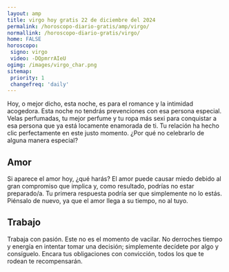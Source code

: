 ```yaml
---
layout: amp
title: virgo hoy gratis 22 de diciembre del 2024 
permalink: /horoscopo-diario-gratis/amp/virgo/
normallink: /horoscopo-diario-gratis/virgo/
home: FALSE
horoscopo:
 signo: virgo
 video: -DQpmrrAIeU
ogimg: /images/virgo_char.png
sitemap:
 priority: 1
 changefreq: 'daily'
---
```



Hoy, o mejor dicho, esta noche, es para el romance y la intimidad acogedora. Esta noche no tendrás prevenciones con esa persona especial. Velas perfumadas, tu mejor perfume y tu ropa más sexi para conquistar a esa persona que ya está locamente enamorada de ti. Tu relación ha hecho clic perfectamente en este justo momento. ¿Por qué no celebrarlo de alguna manera especial?

## Amor

Si aparece el amor hoy, ¿qué harás? El amor puede causar miedo debido al gran compromiso que implica y, como resultado, podrías no estar preparado/a. Tu primera respuesta podría ser que simplemente no lo estás. Piénsalo de nuevo, ya que el amor llega a su tiempo, no al tuyo.

## Trabajo

Trabaja con pasión. Este no es el momento de vacilar. No derroches tiempo y energía en intentar tomar una decisión; simplemente decídete por algo y consíguelo. Encara tus obligaciones con convicción, todos los que te rodean te recompensarán.
